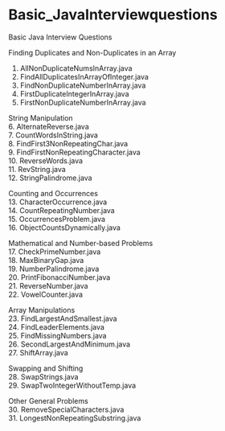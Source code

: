 # Basic_JavaInterviewquestions
Basic Java Interview Questions

Finding Duplicates and Non-Duplicates in an Array  
1. AllNonDuplicateNumsInArray.java  
2. FindAllDuplicatesInArrayOfInteger.java  
3. FindNonDuplicateNumberInArray.java  
4. FirstDuplicateIntegerInArray.java  
5. FirstNonDuplicateNumberInArray.java  

String Manipulation  
6. AlternateReverse.java  
7. CountWordsInString.java  
8. FindFirst3NonRepeatingChar.java  
9. FindFirstNonRepeatingCharacter.java  
10. ReverseWords.java  
11. RevString.java  
12. StringPalindrome.java  

Counting and Occurrences  
13. CharacterOccurrence.java  
14. CountRepeatingNumber.java  
15. OccurrencesProblem.java  
16. ObjectCountsDynamically.java  

Mathematical and Number-based Problems  
17. CheckPrimeNumber.java  
18. MaxBinaryGap.java  
19. NumberPalindrome.java  
20. PrintFibonacciNumber.java  
21. ReverseNumber.java  
22. VowelCounter.java  

Array Manipulations  
23. FindLargestAndSmallest.java  
24. FindLeaderElements.java  
25. FindMissingNumbers.java  
26. SecondLargestAndMinimum.java  
27. ShiftArray.java  

Swapping and Shifting  
28. SwapStrings.java  
29. SwapTwoIntegerWithoutTemp.java  


Other General Problems  
30. RemoveSpecialCharacters.java  
31. LongestNonRepeatingSubstring.java  
